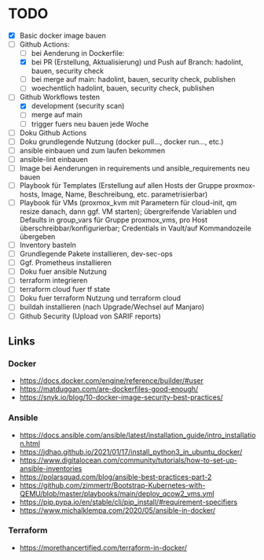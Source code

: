# TODO

* [x] Basic docker image bauen
* [ ] Github Actions:
  * [ ] bei Aenderung in Dockerfile:
  * [x] bei PR (Erstellung, Aktualisierung) und Push auf Branch: hadolint, bauen, security check
  * [ ] bei merge auf main: hadolint, bauen, security check, publishen
  * [ ] woechentlich hadolint, bauen, security check, publishen
* [ ] Github Workflows testen
  * [x] development (security scan)
  * [ ] merge auf main
  * [ ] trigger fuers neu bauen jede Woche
* [ ] Doku Github Actions
* [ ] Doku grundlegende Nutzung (docker pull..., docker run..., etc.)
* [ ] ansible einbauen und zum laufen bekommen
* [ ] ansible-lint einbauen
* [ ] Image bei Aenderungen in requirements und ansible_requirements neu bauen
* [ ] Playbook für Templates (Erstellung auf allen Hosts der Gruppe proxmox-hosts, Image, Name, Beschreibung, etc. parametrisierbar)
* [ ] Playbook für VMs (proxmox_kvm mit Parametern für cloud-init, qm resize danach, dann ggf. VM starten); übergreifende Variablen und Defaults in group_vars für Gruppe proxmox_vms, pro Host überschreibbar/konfigurierbar; Credentials in Vault/auf Kommandozeile übergeben
* [ ] Inventory basteln
* [ ] Grundlegende Pakete installieren, dev-sec-ops
* [ ] Ggf. Prometheus installieren
* [ ] Doku fuer ansible Nutzung
* [ ] terraform integrieren
* [ ] terraform cloud fuer tf state
* [ ] Doku fuer terraform Nutzung und terraform cloud
* [ ] buildah installieren (nach Upgrade/Wechsel auf Manjaro)
* [ ] Github Security (Upload von SARIF reports)

## Links

### Docker

* https://docs.docker.com/engine/reference/builder/#user
* https://matduggan.com/are-dockerfiles-good-enough/
* https://snyk.io/blog/10-docker-image-security-best-practices/

### Ansible

* https://docs.ansible.com/ansible/latest/installation_guide/intro_installation.html
* https://jdhao.github.io/2021/01/17/install_python3_in_ubuntu_docker/
* https://www.digitalocean.com/community/tutorials/how-to-set-up-ansible-inventories
* https://polarsquad.com/blog/ansible-best-practices-part-2
* https://github.com/zimmertr/Bootstrap-Kubernetes-with-QEMU/blob/master/playbooks/main/deploy_qcow2_vms.yml
* https://pip.pypa.io/en/stable/cli/pip_install/#requirement-specifiers
* https://www.michalklempa.com/2020/05/ansible-in-docker/

### Terraform

* https://morethancertified.com/terraform-in-docker/

